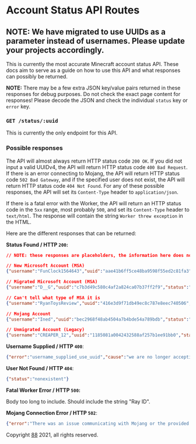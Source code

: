 # Account Status API Routes

## NOTE: We have migrated to use UUIDs as a parameter instead of usernames. Please update your projects accordingly.

This is currently the most accurate Minecraft account status API. These docs aim to serve as a guide on how to use this API and what responses can possibly be returned.

**NOTE:** There may be a few extra JSON key/value pairs returned in these responses for debug purposes. Do not check the exact page content for responses! Please decode the JSON and check the individual `status` key or `error` key.

### `GET /status/:uuid`

This is currently the only endpoint for this API.

### Possible responses

The API will almost always return HTTP status code `200 OK`. If you did not input a valid UUIDv4, the API will return HTTP status code `400 Bad Request`. If there is an error connecting to Mojang, the API will return HTTP status code `502 Bad Gateway`, and if the specified user does not exist, the API will return HTTP status code `404 Not Found`. For any of these possible responses, the API will set its `Content-Type` header to `application/json`.

If there is a fatal error with the Worker, the API will return an HTTP status code in the `5xx` range, most probably `500`, and set its `Content-Type` header to `text/html`. The response will contain the string `Worker threw exception` in the HTML.

Here are the different responses that can be returned:

**Status Found / HTTP `200`:**

```json
// NOTE: these responses are placeholders, the information here does not reflect the actual account status for some accounts. please actually use the API to check the statuses if you need to know the status of an account listed here.

// New Microsoft Account (MSA)
{"username":"FunClock1564643","uuid":"aae41b6ff5ce48ba9598f55ed2c81fa3","status":"new_msa"}

// Migrated Microsoft Account (MSA)
{"username":"D__G","uuid":"c7b3d49c580c4af2a824ca07b37ff2f9","status":"migrated_msa"}

// Can't tell what type of MSA it is
{"username":"RyanToysReview","uuid":"416e3d9f71db49ec8c787e8eec740506","status":"msa"}

// Mojang Account
{"username":"Ined","uuid":"bec2968f48ab4504a7b4bde54a789bdb","status":"mojang"}

// Unmigrated Account (Legacy)
{"username":"CREAPER_12","uuid":"1185081a0042432588af257b1ee91bb0","status":"legacy"}
```

**Username Supplied / HTTP `400`**:
```json
{"error":"username_supplied_use_uuid","cause":"we are no longer accepting usernames as a parameter for this endpoint, please switch to UUIDs instead."}
```

**User Not Found / HTTP `404`**:

```json
{"status":"nonexistent"}
```

**Fatal Worker Error / HTTP `500`:**

Body too long to include. Should include the string "Ray ID".

**Mojang Connection Error / HTTP `502`**:

```json
{"error":"There was an issue communicating with Mojang or the provided name was invalid. Try again later!"}
```

Copyright [88](https://github.com/88) 2021, all rights reserved.
